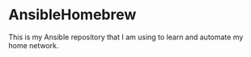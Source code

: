 # AnsibleHomebrew

This is my Ansible repository that I am using to learn and automate my home network.